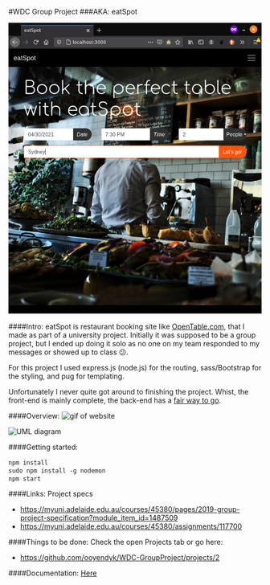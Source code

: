 #WDC Group Project
###AKA: eatSpot

![image of website](documents/eatSpot.png "Image of website")

####Intro:
eatSpot is restaurant booking site like [OpenTable.com](OpenTable.com),
that I made as part of a university project. Initially it was supposed
to be a group project, but I ended up doing it solo as no one on my team
responded to my messages or showed up to class 😕.

For this project I used express.js (node.js) for the routing, 
sass/Bootstrap for the styling, and pug for templating. 

Unfortunately I never quite got around to finishing the project. Whist,
the front-end is mainly complete, the back-end has a [fair way to go](https://github.com/nerd-1/WDC-GroupProject/projects/2).

####Overview:
![gif of website](documents/walkthrough.gif "gif of website")

![UML diagram](documents/UML-1.png "UML diagram")


####Getting started:
```
npm install
sudo npm install -g nodemon
npm start
```

####Links:
Project specs
- https://myuni.adelaide.edu.au/courses/45380/pages/2019-group-project-specification?module_item_id=1487509
- https://myuni.adelaide.edu.au/courses/45380/assignments/117700

####Things to be done:
Check the open Projects tab or go here:
- https://github.com/ooyendyk/WDC-GroupProject/projects/2

####Documentation:
[Here](/documents)